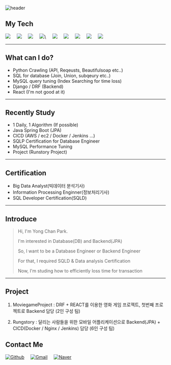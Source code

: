 ![header](https://capsule-render.vercel.app/api?type=Waving&color=auto&height=300&section=header&text=Welcome%20ParkYongChan's%20Portfolio%20&fontSize=40)
## My Tech
<img src="https://img.shields.io/badge/JavaScript-F7DF1E?style=flat-square&logo=JavaScript&logoColor=black">
&nbsp; &nbsp;
<img src="https://img.shields.io/badge/Mysql-4479A1?style=flat-square&logo=Mysql&logoColor=black">
&nbsp; &nbsp;
<img src="https://img.shields.io/badge/Django-092E20?style=flat-square&logo=Django&logoColor=white">
&nbsp; &nbsp;
<img src="https://img.shields.io/badge/Python-092E20?style=flat-square&logo=Python&logoColor=white">\
&nbsp; &nbsp;
<img src="https://img.shields.io/badge/Spring-6DB33F?style=for-the-badge&logo=Spring&logoColor=white">
&nbsp; &nbsp;
<img src="https://img.shields.io/badge/linux-FCC624?style=for-the-badge&logo=linux&logoColor=black">
&nbsp; &nbsp;
<img src="https://img.shields.io/badge/aws-232F3E?style=for-the-badge&logo=aws&logoColor=white">
&nbsp; &nbsp;
<img src="https://img.shields.io/badge/react-61DAFB?style=for-the-badge&logo=react&logoColor=black">
&nbsp; &nbsp;
<img src="https://img.shields.io/badge/jenkins-FCC624?style=for-the-badge&logo=jenkins&logoColor=black">

---
## What can I do?
- Python Crawling (API, Reqeusts, Beautifulsoap etc..)
- SQL for database (Join, Union, subqeury etc..)
- MySQL query tuning (Index Searching for time loss)
- Django / DRF (Backend)
- React (I'm not good at it)

---
## Recently Study
 - 1 Daily, 1 Algorithm (If possible)
 - Java Spring Boot (JPA)
 - CICD (AWS / ec2 / Docker / Jenkins ...)
 - SQLP Certification for Database Engineer
 - MySQL Performance Tuning
 - Project (Runstory Project)

---
## Certification
* Big Data Analyst(빅데이터 분석기사)
* Information Processing Enginner(정보처리기사)
* SQL Developer Certification(SQLD)

---
## Introduce
> Hi, I'm Yong Chan Park.
> 
> I'm interested in Database(DB) and Backend(JPA)
> 
> So, I want to be a Database Engineer or Backend Engineer
> 
> For that, I required SQLD & Data analysis Certification
> 
> Now, I'm studing how to efficiently loss time for transaction
 
---
## Project
1. MoviegameProject : DRF + REACT를 이용한 영화 게임 프로젝트, 첫번째 프로젝트로 Backend 담당 (2인 구성 팀)

2. Rungstory : 달리는 사람들을 위한 모바일 어플리케이션으로 Backend(JPA) + CICD(Docker / Nginx / Jenkins) 담당 (6인 구성 팀)

## Contact Me
[![Github](https://img.shields.io/badge/KakaoTalk-FFCD00?style=flat-square&logo=KakaoTalk&logoColor=white)](https://github.com/Diligent0924)
&nbsp; &nbsp;
[![Gmail](https://img.shields.io/badge/Gmail-EA4335?style=flat-square&logo=Gmail&logoColor=white)](https://github.com/Diligent0924)
&nbsp; &nbsp;
[![Naver](https://img.shields.io/badge/Naver-03C75A?style=flat-square&logo=Naver&logoColor=white)](https://github.com/Diligent0924t)
